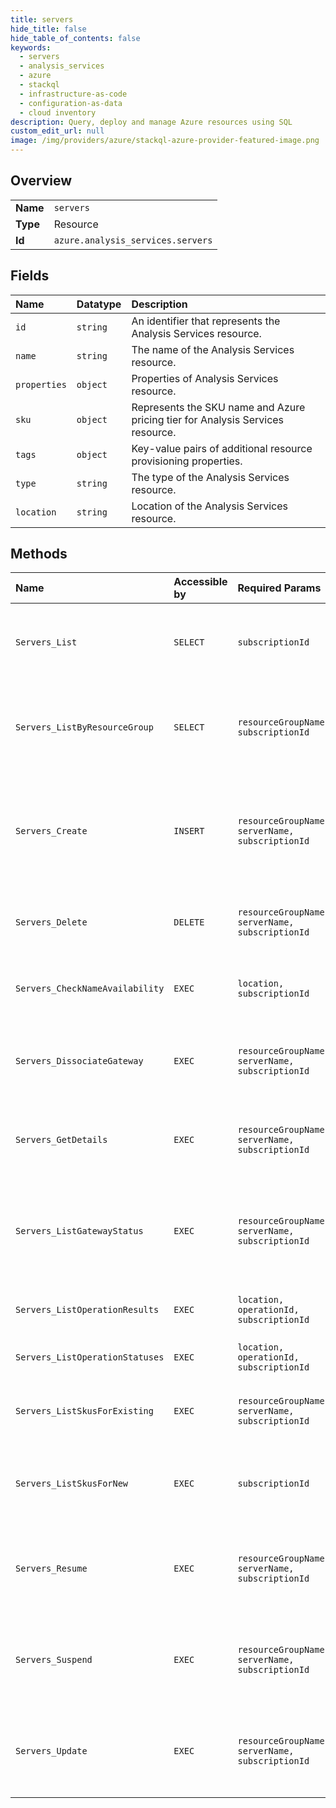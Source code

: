 ```yaml
---
title: servers
hide_title: false
hide_table_of_contents: false
keywords:
  - servers
  - analysis_services
  - azure    
  - stackql
  - infrastructure-as-code
  - configuration-as-data
  - cloud inventory
description: Query, deploy and manage Azure resources using SQL
custom_edit_url: null
image: /img/providers/azure/stackql-azure-provider-featured-image.png
---
```

  
    

## Overview
<table><tbody>
<tr><td><b>Name</b></td><td><code>servers</code></td></tr>
<tr><td><b>Type</b></td><td>Resource</td></tr>
<tr><td><b>Id</b></td><td><code>azure.analysis_services.servers</code></td></tr>
</tbody></table>

## Fields
| Name | Datatype | Description |
|:-----|:---------|:------------|
| `id` | `string` | An identifier that represents the Analysis Services resource. |
| `name` | `string` | The name of the Analysis Services resource. |
| `properties` | `object` | Properties of Analysis Services resource. |
| `sku` | `object` | Represents the SKU name and Azure pricing tier for Analysis Services resource. |
| `tags` | `object` | Key-value pairs of additional resource provisioning properties. |
| `type` | `string` | The type of the Analysis Services resource. |
| `location` | `string` | Location of the Analysis Services resource. |
## Methods
| Name | Accessible by | Required Params | Description |
|:-----|:--------------|:----------------|:------------|
| `Servers_List` | `SELECT` | `subscriptionId` | Lists all the Analysis Services servers for the given subscription. |
| `Servers_ListByResourceGroup` | `SELECT` | `resourceGroupName, subscriptionId` | Gets all the Analysis Services servers for the given resource group. |
| `Servers_Create` | `INSERT` | `resourceGroupName, serverName, subscriptionId` | Provisions the specified Analysis Services server based on the configuration specified in the request. |
| `Servers_Delete` | `DELETE` | `resourceGroupName, serverName, subscriptionId` | Deletes the specified Analysis Services server. |
| `Servers_CheckNameAvailability` | `EXEC` | `location, subscriptionId` | Check the name availability in the target location. |
| `Servers_DissociateGateway` | `EXEC` | `resourceGroupName, serverName, subscriptionId` | Dissociates a Unified Gateway associated with the server. |
| `Servers_GetDetails` | `EXEC` | `resourceGroupName, serverName, subscriptionId` | Gets details about the specified Analysis Services server. |
| `Servers_ListGatewayStatus` | `EXEC` | `resourceGroupName, serverName, subscriptionId` | Return the gateway status of the specified Analysis Services server instance. |
| `Servers_ListOperationResults` | `EXEC` | `location, operationId, subscriptionId` | List the result of the specified operation. |
| `Servers_ListOperationStatuses` | `EXEC` | `location, operationId, subscriptionId` | List the status of operation. |
| `Servers_ListSkusForExisting` | `EXEC` | `resourceGroupName, serverName, subscriptionId` | Lists eligible SKUs for an Analysis Services resource. |
| `Servers_ListSkusForNew` | `EXEC` | `subscriptionId` | Lists eligible SKUs for Analysis Services resource provider. |
| `Servers_Resume` | `EXEC` | `resourceGroupName, serverName, subscriptionId` | Resumes operation of the specified Analysis Services server instance. |
| `Servers_Suspend` | `EXEC` | `resourceGroupName, serverName, subscriptionId` | Suspends operation of the specified Analysis Services server instance. |
| `Servers_Update` | `EXEC` | `resourceGroupName, serverName, subscriptionId` | Updates the current state of the specified Analysis Services server. |
